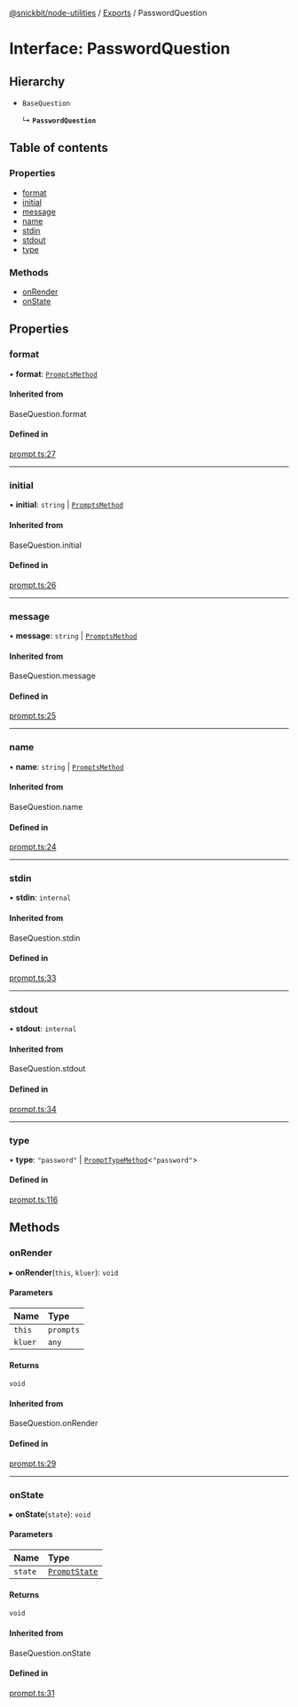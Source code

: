 [@snickbit/node-utilities](../README.md) / [Exports](../modules.md) / PasswordQuestion

# Interface: PasswordQuestion

## Hierarchy

- `BaseQuestion`

  ↳ **`PasswordQuestion`**

## Table of contents

### Properties

- [format](PasswordQuestion.md#format)
- [initial](PasswordQuestion.md#initial)
- [message](PasswordQuestion.md#message)
- [name](PasswordQuestion.md#name)
- [stdin](PasswordQuestion.md#stdin)
- [stdout](PasswordQuestion.md#stdout)
- [type](PasswordQuestion.md#type)

### Methods

- [onRender](PasswordQuestion.md#onrender)
- [onState](PasswordQuestion.md#onstate)

## Properties

### format

• **format**: [`PromptsMethod`](../modules.md#promptsmethod)

#### Inherited from

BaseQuestion.format

#### Defined in

[prompt.ts:27](https://github.com/snickbit/snickbit.js/blob/166d3ad/packages/node-utilities/src/prompt.ts#L27)

___

### initial

• **initial**: `string` \| [`PromptsMethod`](../modules.md#promptsmethod)

#### Inherited from

BaseQuestion.initial

#### Defined in

[prompt.ts:26](https://github.com/snickbit/snickbit.js/blob/166d3ad/packages/node-utilities/src/prompt.ts#L26)

___

### message

• **message**: `string` \| [`PromptsMethod`](../modules.md#promptsmethod)

#### Inherited from

BaseQuestion.message

#### Defined in

[prompt.ts:25](https://github.com/snickbit/snickbit.js/blob/166d3ad/packages/node-utilities/src/prompt.ts#L25)

___

### name

• **name**: `string` \| [`PromptsMethod`](../modules.md#promptsmethod)

#### Inherited from

BaseQuestion.name

#### Defined in

[prompt.ts:24](https://github.com/snickbit/snickbit.js/blob/166d3ad/packages/node-utilities/src/prompt.ts#L24)

___

### stdin

• **stdin**: `internal`

#### Inherited from

BaseQuestion.stdin

#### Defined in

[prompt.ts:33](https://github.com/snickbit/snickbit.js/blob/166d3ad/packages/node-utilities/src/prompt.ts#L33)

___

### stdout

• **stdout**: `internal`

#### Inherited from

BaseQuestion.stdout

#### Defined in

[prompt.ts:34](https://github.com/snickbit/snickbit.js/blob/166d3ad/packages/node-utilities/src/prompt.ts#L34)

___

### type

• **type**: ``"password"`` \| [`PromptTypeMethod`](PromptTypeMethod.md)<``"password"``\>

#### Defined in

[prompt.ts:116](https://github.com/snickbit/snickbit.js/blob/166d3ad/packages/node-utilities/src/prompt.ts#L116)

## Methods

### onRender

▸ **onRender**(`this`, `kluer`): `void`

#### Parameters

| Name | Type |
| :------ | :------ |
| `this` | `prompts` |
| `kluer` | `any` |

#### Returns

`void`

#### Inherited from

BaseQuestion.onRender

#### Defined in

[prompt.ts:29](https://github.com/snickbit/snickbit.js/blob/166d3ad/packages/node-utilities/src/prompt.ts#L29)

___

### onState

▸ **onState**(`state`): `void`

#### Parameters

| Name | Type |
| :------ | :------ |
| `state` | [`PromptState`](PromptState.md) |

#### Returns

`void`

#### Inherited from

BaseQuestion.onState

#### Defined in

[prompt.ts:31](https://github.com/snickbit/snickbit.js/blob/166d3ad/packages/node-utilities/src/prompt.ts#L31)
